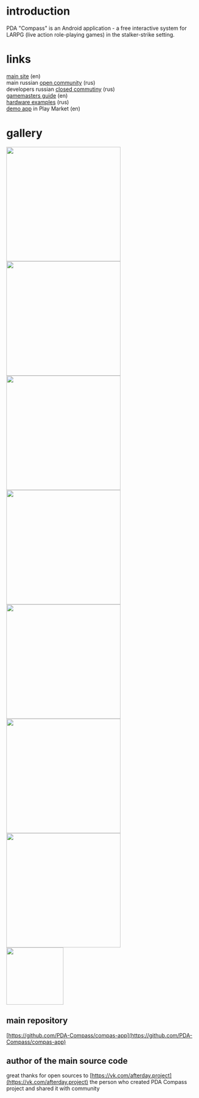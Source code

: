 # introduction
PDA "Compass" is an Android application - a free interactive system for LARPG (live action role-playing games) in the stalker-strike setting.

# links
[main site](https://www.afterday.net/) (en)<br>
main russian [open community](https://vk.com/pda.compass) (rus)<br>
developers russian [closed commutiny](https://vk.com/pda.compass) (rus)<br>
[gamemasters guide](https://www.afterday.net/Gamemaster-s-Guide/) (en)<br>
[hardware examples](https://vk.com/@pda.compass-elektronika-dlya-pda-kompas) (rus)<br> 
[demo app](https://play.google.com/store/apps/details?id=net.afterday.compas&hl=en_US) in Play Market (en) 

# gallery
<img src="https://www.afterday.net/.cm4all/mediadb/60635177_304089820516002_946071090742951936_o.jpg" width="300"> <img src="https://www.afterday.net/.cm4all/mediadb/61160047_304089673849350_6796833402877116416_o.jpg" width="300"> <img src="https://www.afterday.net/.cm4all/mediadb/61150000_304089680516016_820779730713182208_o.jpg" width="300"> <img src="https://www.afterday.net/.cm4all/mediadb/61028383_304089747182676_3342409395890814976_o.jpg" width="300"> <img src="https://www.afterday.net/.cm4all/mediadb/60836849_304089807182670_7243624578503671808_o.jpg" width="300"> <img src="https://www.afterday.net/.cm4all/mediadb/60692622_304089720516012_3712991406256553984_o.jpg" width="300"> <img src="https://www.afterday.net/.cm4all/mediadb/60672703_304089723849345_3910193253399396352_o.jpg" width="300"> <br> <img src="https://www.afterday.net/.cm4all/mediadb/61118063_304090403849277_438767047141228544_n.jpg" width="150"> 

## main repository
[https://github.com/PDA-Compass/compas-app](https://github.com/PDA-Compass/compas-app)

## author of the main source code
great thanks for open sources to [https://vk.com/afterday.project](https://vk.com/afterday.project) the person who created PDA Compass project and shared it with community
